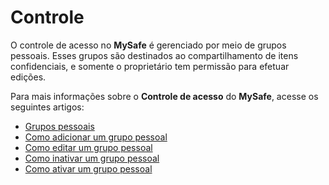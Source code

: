 # Controle

O controle de acesso no **MySafe** é gerenciado por meio de grupos pessoais. Esses grupos são destinados ao compartilhamento de itens confidenciais, e somente o proprietário tem permissão para efetuar edições.

Para mais informações sobre o **Controle de acesso** do **MySafe**, acesse os seguintes artigos:


* [Grupos pessoais](/v3-32/docs/pt/mysafe-private-group)
* [Como adicionar um grupo pessoal](/v3-32/docs/pt/mysafe-private-group-add)
* [Como editar um grupo pessoal](/v3-32/docs/pt/mysafe-private-group-edit)
* [Como inativar um grupo pessoal](/v3-32/docs/pt/mysafe-private-group-disable)
* [Como ativar um grupo pessoal](/v3-32/docs/pt/mysafe-private-group-enable)